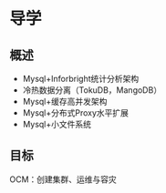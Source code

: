 # 导学

## 概述

* Mysql+Inforbright统计分析架构
* 冷热数据分离（TokuDB，MangoDB）
* Mysql+缓存高并发架构
* Mysql+分布式Proxy水平扩展
* Mysql+小文件系统

## 目标

OCM：创建集群、运维与容灾